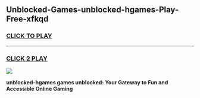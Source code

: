 
## Unblocked-Games-unblocked-hgames-Play-Free-xfkqd
<h3>
<a href="https://premium76.site?title=unblocked-hgames&ref=10A">CLICK TO PLAY</a></h3>
<hr>

<h3>
<a href="https://premium76.site?title=unblocked-hgames&ref=10A">CLICK 2 PLAY</a>
  
</h3>

<a href="https://premium76.site?title=unblocked-hgames&ref=10A"><img src="https://clearcache.store/games.png"></a>


**unblocked-hgames games unblocked: Your Gateway to Fun and Accessible Online Gaming**
